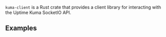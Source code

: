 <!-- HEADER -->

`kuma-client` is a Rust crate that provides a client library for interacting with the Uptime Kuma SocketIO API.

## Examples
<!-- EXAMPLES -->